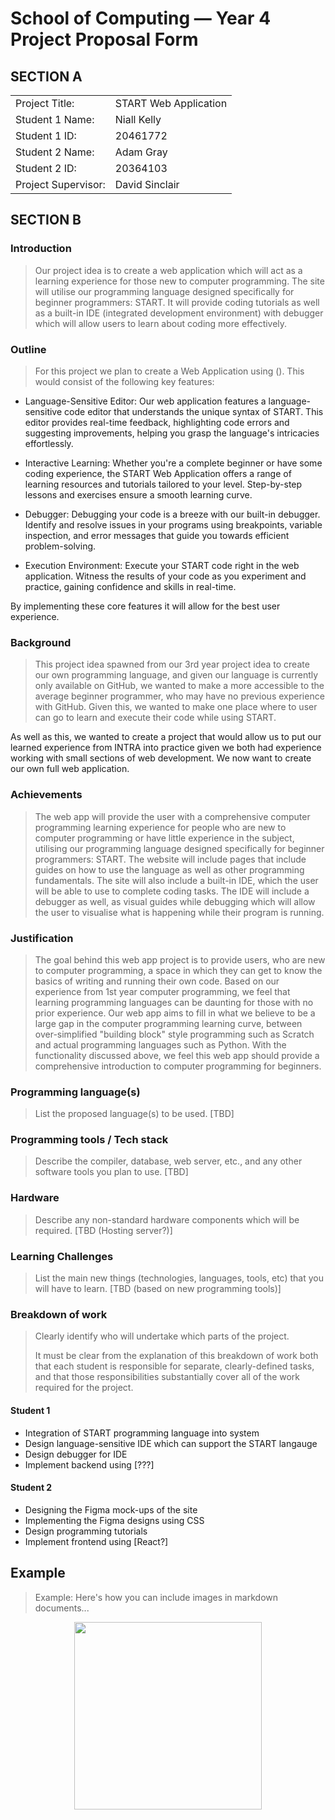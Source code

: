 # School of Computing &mdash; Year 4 Project Proposal Form


## SECTION A

|                     |                       |
|---------------------|-----------------------|
|Project Title:       | START Web Application |
|Student 1 Name:      | Niall Kelly           |
|Student 1 ID:        | 20461772              |
|Student 2 Name:      | Adam Gray             |
|Student 2 ID:        | 20364103              |
|Project Supervisor:  | David Sinclair        |


## SECTION B


### Introduction

> Our project idea is to create a web application which will act as a learning experience for those new to computer programming. The site will utilise our programming language designed specifically for beginner programmers: START. It will provide coding tutorials as well as a built-in IDE (integrated development environment) with debugger which will allow users to learn about coding more effectively.

### Outline

> For this project we plan to create a Web Application using (). This would consist of the following key features:

* Language-Sensitive Editor: Our web application features a language-sensitive code editor that understands the unique syntax of START. This editor provides real-time feedback, highlighting code errors and suggesting improvements, helping you grasp the language's intricacies effortlessly.

* Interactive Learning: Whether you're a complete beginner or have some coding experience, the START Web Application offers a range of learning resources and tutorials tailored to your level. Step-by-step lessons and exercises ensure a smooth learning curve.

* Debugger: Debugging your code is a breeze with our built-in debugger. Identify and resolve issues in your programs using breakpoints, variable inspection, and error messages that guide you towards efficient problem-solving.

* Execution Environment: Execute your START code right in the web application. Witness the results of your code as you experiment and practice, gaining confidence and skills in real-time.

By implementing these core features it will allow for the best user experience.

### Background

> This project idea spawned from our 3rd year project idea to create our own programming language, and given our language is currently only available on GitHub, we wanted to make a more accessible to the average beginner programmer, who may have no previous experience with GitHub. Given this, we wanted to make one place where to user can go to learn and execute their code while using START.

As well as this, we wanted to create a project that would allow us to put our learned experience from INTRA into practice given we both had experience working with small sections of web development. We now want to create our own full web application.

### Achievements

> The web app will provide the user with a comprehensive computer programming learning experience for people who are new to computer programming or have little experience in the subject, utilising our programming language designed specifically for beginner programmers: START. The website will include pages that include guides on how to use the language as well as other programming fundamentals. The site will also include a built-in IDE, which the user will be able to use to complete coding tasks. The IDE will include a debugger as well, as visual guides while debugging which will allow the user to visualise what is happening while their program is running.

### Justification

> The goal behind this web app project is to provide users, who are new to computer programming, a space in which they can get to know the basics of writing and running their own code. Based on our experience from 1st year computer programming, we feel that learning programming languages can be daunting for those with no prior experience. Our web app aims to fill in what we believe to be a large gap in the computer programming learning curve, between over-simplified "building block" style programming such as Scratch and actual programming languages such as Python. With the functionality discussed above, we feel this web app should provide a comprehensive introduction to computer programming for beginners. 

### Programming language(s)

> List the proposed language(s) to be used. [TBD]

### Programming tools / Tech stack

> Describe the compiler, database, web server, etc., and any other software tools you plan to use. [TBD]

### Hardware

> Describe any non-standard hardware components which will be required. [TBD (Hosting server?)]

### Learning Challenges

> List the main new things (technologies, languages, tools, etc) that you will have to learn. [TBD (based on new programming tools)]

### Breakdown of work

> Clearly identify who will undertake which parts of the project. 
>
> It must be clear from the explanation of this breakdown of work both that each student is responsible for
> separate, clearly-defined tasks, and that those responsibilities substantially cover all of the work required
> for the project.

#### Student 1

* Integration of START programming language into system
* Design language-sensitive IDE which can support the START langauge
* Design debugger for IDE 
* Implement backend using [???]

#### Student 2

* Designing the Figma mock-ups of the site
* Implementing the Figma designs using CSS
* Design programming tutorials
* Implement frontend using [React?]


## Example

> Example: Here's how you can include images in markdown documents...

<!-- Basically, just use HTML! -->

<p align="center">
  <img src="./res/cat.png" width="300px">
</p>

